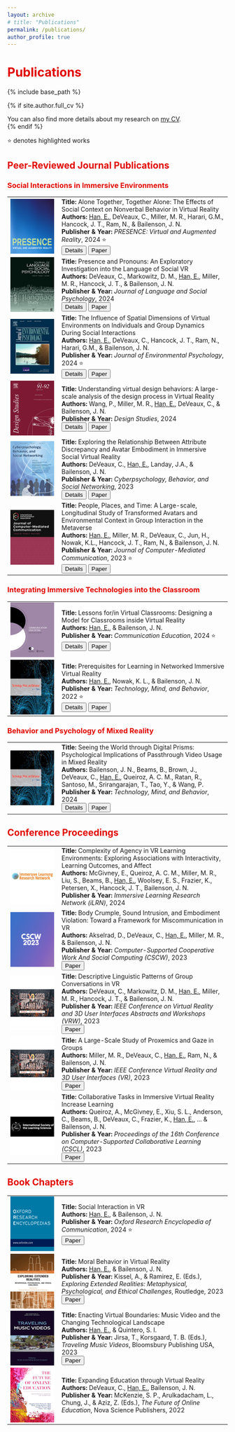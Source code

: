 ```yaml
---
layout: archive
# title: "Publications"
permalink: /publications/
author_profile: true
---
```


<h1 style="color: #E10600">Publications</h1>

{% include base_path %}

{% if site.author.full_cv %}
  <div class="wordwrap">You can also find more details about my research on <a href="{{site.author.full_cv}}">my CV</a>.</div>
{% endif %}


⭐️ denotes highlighted works

<h2 style="color: #E10600">Peer-Reviewed Journal Publications</h2>
<h3 style="color: #E10600">Social Interactions in Immersive Environments</h3>

<!-- Pixel size of images:-200 x 250 pixels --> 
<table style="width: 100%; border-collapse: collapse;">
  <!-- First Row -->
  <tr>
    <td style="padding-right: 10px;">
      <img src="/images/journalCover_presence.png" alt="Journal Cover" style="max-width: 100px; height: auto; display: block;">
    </td>
    <td>
      <b>Title:</b> Alone Together, Together Alone: The Effects of Social Context on Nonverbal Behavior in Virtual Reality<br>
      <b>Authors:</b> <u>Han, E.</u>, DeVeaux, C., Miller, M. R., Harari, G.M., Hancock, J. T., Ram, N., & Bailenson, J. N.<br>
      <b>Publisher & Year:</b> <i>PRESENCE: Virtual and Augmented Reality</i>, 2024 ⭐️<br>
      <button type="button" class="btn btn-primary btn-sm" onclick="window.open('/publications/009-presence-2024', '_blank')">Details</button>
      <button type="button" class="btn btn-primary btn-sm" onclick="window.open('/publications/pdfs/han-presence-2024.pdf', '_blank')">Paper</button>
    </td>
  </tr>
  
  <!-- Second Row -->
  <tr>
    <td style="padding-right: 10px;">
      <img src="/images/journalCover_jlsp.png" alt="Journal Cover" style="max-width: 100px; height: auto; display: block;">
    </td>
    <td>
      <b>Title:</b> Presence and Pronouns: An Exploratory Investigation into the Language of Social VR<br>
      <b>Authors:</b> DeVeaux, C., Markowitz, D. M., <u>Han, E.</u>, Miller, M. R., Hancock, J. T., & Bailenson, J. N.<br>
      <b>Publisher & Year:</b> <i>Journal of Language and Social Psychology</i>, 2024<br>
      <button type="button" class="btn btn-primary btn-sm" onclick="window.open('/publications/008-jlsp-2024', '_blank')">Details</button>
      <button type="button" class="btn btn-primary btn-sm" onclick="window.open('/publications/pdfs/deveaux-jlsp-2024.pdf', '_blank')">Paper</button>
    </td>
  </tr>
  
  <!-- Third Row -->
  <tr>
    <td style="padding-right: 10px;">
      <img src="/images/journalCover_jep.png" alt="Journal Cover" style="max-width: 100px; height: auto; display: block;">
    </td>
    <td>
      <b>Title:</b> The Influence of Spatial Dimensions of Virtual Environments on Individuals and Group Dynamics During Social Interactions<br>
      <b>Authors:</b> <u>Han, E.</u>, DeVeaux, C., Hancock, J. T., Ram, N., Harari, G.M., & Bailenson, J. N.<br>
      <b>Publisher & Year:</b> <i>Journal of Environmental Psychology</i>, 2024 ⭐️<br>
      <button type="button" class="btn btn-primary btn-sm" onclick="window.open('/publications/006-jep-2024', '_blank')">Details</button>
      <button type="button" class="btn btn-primary btn-sm" onclick="window.open('/publications/pdfs/han-jep-2024.pdf', '_blank')">Paper</button>
    </td>
  </tr>
  
  <!-- Fourth Row -->
  <tr>
    <td style="padding-right: 10px;">
      <img src="/images/journalCover_designStudies.png" alt="Journal Cover" style="max-width: 100px; height: auto; display: block;">
    </td>
    <td>
      <b>Title:</b> Understanding virtual design behaviors: A large-scale analysis of the design process in Virtual Reality<br>
      <b>Authors:</b> Wang, P., Miller, M. R., <u>Han, E.</u>, DeVeaux, C., & Bailenson, J. N.<br>
      <b>Publisher & Year:</b> <i>Design Studies</i>, 2024<br>
      <button type="button" class="btn btn-primary btn-sm" onclick="window.open('/publications/004-designstudies-2024', '_blank')">Details</button>
      <button type="button" class="btn btn-primary btn-sm" onclick="window.open('/publications/pdfs/wang-designstudies-2024.pdf', '_blank')">Paper</button>
    </td>
  </tr>
  
  <!-- Fifth Row -->
  <tr>
    <td style="padding-right: 10px;">
      <img src="/images/journalCover_cyberpsych.png" alt="Journal Cover" style="max-width: 100px; height: auto; display: block;">
    </td>
    <td>
      <b>Title:</b> Exploring the Relationship Between Attribute Discrepancy and Avatar Embodiment in Immersive Social Virtual Reality<br>
      <b>Authors:</b> DeVeaux, C., <u>Han, E.</u>, Landay, J.A., & Bailenson, J. N.<br>
      <b>Publisher & Year:</b> <i>Cyberpsychology, Behavior, and Social Networking</i>, 2023<br>
      <button type="button" class="btn btn-primary btn-sm" onclick="window.open('/publications/003-cyberpsych-2023', '_blank')">Details</button>
      <button type="button" class="btn btn-primary btn-sm" onclick="window.open('/publications/pdfs/deveaux-cyberpsych-2023.pdf', '_blank')">Paper</button>
    </td>
  </tr>
  
  <!-- Sixth Row -->
  <tr>
    <td style="padding-right: 10px;">
      <img src="/images/journalCover_jcmc.png" alt="Journal Cover" style="max-width: 100px; height: auto; display: block;">
    </td>
    <td>
      <b>Title:</b> People, Places, and Time: A Large-scale, Longitudinal Study of Transformed Avatars and Environmental Context in Group Interaction in the Metaverse<br>
      <b>Authors:</b> <u>Han, E.</u>, Miller, M. R., DeVeaux, C., Jun, H., Nowak, K.L., Hancock, J. T., Ram, N., & Bailenson, J. N.<br>
      <b>Publisher & Year:</b> <i>Journal of Computer-Mediated Communication</i>, 2023 ⭐️<br>
      <button type="button" class="btn btn-primary btn-sm" onclick="window.open('/publications/002-jcmc-2023', '_blank')">Details</button>
      <button type="button" class="btn btn-primary btn-sm" onclick="window.open('/publications/pdfs/han-jcmc-2023.pdf', '_blank')">Paper</button>
    </td>
  </tr>
</table>

<h3 style="color: #E10600">Integrating Immersive Technologies into the Classroom</h3>

<table style="width: 100%; border-collapse: collapse;">
  <!-- First Row -->
  <tr>
    <td style="padding-right: 10px;">
      <img src="/images/journalCover_commed.png" alt="Journal Cover" style="max-width: 100px; height: auto; display: block;">
    </td>
    <td>
      <b>Title:</b> Lessons for/in Virtual Classrooms: Designing a Model for Classrooms inside Virtual Reality<br>
      <b>Authors:</b> <u>Han, E.</u>, & Bailenson, J. N.<br>
      <b>Publisher & Year:</b> <i>Communication Education</i>, 2024 ⭐️<br>
      <button type="button" class="btn btn-primary btn-sm" onclick="window.open('/publications/007-commed-2024', '_blank')">Details</button>
      <button type="button" class="btn btn-primary btn-sm" onclick="window.open('/publications/pdfs/han-commed-2024.pdf', '_blank')">Paper</button>
    </td>
  </tr>
  
  <!-- Second Row -->
  <tr>
    <td style="padding-right: 10px;">
      <img src="/images/journalCover_tmb.png" alt="Journal Cover" style="max-width: 100px; height: auto; display: block;">
    </td>
    <td>
      <b>Title:</b> Prerequisites for Learning in Networked Immersive Virtual Reality<br>
      <b>Authors:</b> <u>Han, E.</u>, Nowak, K. L., & Bailenson, J. N.<br>
      <b>Publisher & Year:</b> <i>Technology, Mind, and Behavior</i>, 2022 ⭐️<br>
      <button type="button" class="btn btn-primary btn-sm" onclick="window.open('/publications/001-tmb-2022', '_blank')">Details</button>
      <button type="button" class="btn btn-primary btn-sm" onclick="window.open('/publications/pdfs/han-tmb-2022.pdf', '_blank')">Paper</button>
    </td>
  </tr>
</table>


<h3 style="color: #E10600">Behavior and Psychology of Mixed Reality</h3>

<table style="width: 100%; border-collapse: collapse;">
  <!-- First Row -->
  <tr>
    <td style="padding-right: 10px;">
      <img src="/images/journalCover_tmb.png" alt="Journal Cover" style="max-width: 100px; height: auto; display: block;">
    </td>
    <td>
      <b>Title:</b> Seeing the World through Digital Prisms: Psychological Implications of Passthrough Video Usage in Mixed Reality<br>
      <b>Authors:</b> Bailenson, J. N., Beams, B., Brown, J., DeVeaux, C., <u>Han, E.</u>, Queiroz, A. C. M., Ratan, R., Santoso, M., Srirangarajan, T., Tao, Y., & Wang, P.<br>
      <b>Publisher & Year:</b> <i>Technology, Mind, and Behavior</i>, 2024<br>
      <button type="button" class="btn btn-primary btn-sm" onclick="window.open('/publications/005-tmb2-2024', '_blank')">Details</button>
      <button type="button" class="btn btn-primary btn-sm" onclick="window.open('/publications/pdfs/han-tmb-2024.pdf', '_blank')">Paper</button>
    </td>
  </tr>
</table>


<h2 style="color: #E10600">Conference Proceedings</h2>
<table style="width: 100%; border-collapse: collapse;">
  <!-- First Row -->
  <tr>
    <td style="padding-right: 10px;">
      <img src="/images/journalCover_ilrn.png" alt="Journal Cover" style="max-width: 100px; height: auto; display: block;">
    </td>
    <td>
      <b>Title:</b> Complexity of Agency in VR Learning Environments: Exploring Associations with Interactivity, Learning Outcomes, and Affect<br>
      <b>Authors:</b> McGivney, E., Queiroz, A. C. M., Miller, M. R., Liu, S., Beams, B., <u>Han, E.</u>, Woolsey, E. S., Frazier, K., Petersen, X., Hancock, J. T., Bailenson, J. N.<br>
      <b>Publisher & Year:</b> <i>Immersive Learning Research Network (iLRN)</i>, 2024<br>
    </td>
  </tr>
  
  <!-- Second Row -->
  <tr>
    <td style="padding-right: 10px;">
      <img src="/images/journalCover_cscw.png" alt="Journal Cover" style="max-width: 100px; height: auto; display: block;">
    </td>
    <td>
      <b>Title:</b> Body Crumple, Sound Intrusion, and Embodiment Violation: Toward a Framework for Miscommunication in VR<br>
      <b>Authors:</b> Akselrad, D., DeVeaux, C., <u>Han, E.</u>, Miller, M. R., & Bailenson, J. N.<br>
      <b>Publisher & Year:</b> <i>Computer-Supported Cooperative Work And Social Computing (CSCW)</i>, 2023<br>
      <button type="button" class="btn btn-primary btn-sm" onclick="window.open('/publications/pdfs/akselrad-cscw-2023.pdf', '_blank')">Paper</button>
    </td>
  </tr>
  
  <!-- Third Row -->
  <tr>
    <td style="padding-right: 10px;">
      <img src="/images/journalCover_ieeeVR.png" alt="Journal Cover" style="max-width: 100px; height: auto; display: block;">
    </td>
    <td>
      <b>Title:</b> Descriptive Linguistic Patterns of Group Conversations in VR<br>
      <b>Authors:</b> DeVeaux, C., Markowitz, D. M., <u>Han, E.</u>, Miller, M. R., Hancock, J. T., & Bailenson, J. N.<br>
      <b>Publisher & Year:</b> <i>IEEE Conference on Virtual Reality and 3D User Interfaces Abstracts and Workshops (VRW)</i>, 2023<br>
      <button type="button" class="btn btn-primary btn-sm" onclick="window.open('/publications/pdfs/deveaux-ieee-2023.pdf', '_blank')">Paper</button>
    </td>
  </tr>
  
  <!-- Fourth Row -->
  <tr>
    <td style="padding-right: 10px;">
      <img src="/images/journalCover_ieeeVR.png" alt="Journal Cover" style="max-width: 100px; height: auto; display: block;">
    </td>
    <td>
      <b>Title:</b> A Large-Scale Study of Proxemics and Gaze in Groups<br>
      <b>Authors:</b> Miller, M. R., DeVeaux, C., <u>Han, E.</u>, Ram, N., & Bailenson, J. N.<br>
      <b>Publisher & Year:</b> <i>IEEE Conference Virtual Reality and 3D User Interfaces (VR)</i>, 2023<br>
      <button type="button" class="btn btn-primary btn-sm" onclick="window.open('/publications/pdfs/miller-ieee-2023.pdf', '_blank')">Paper</button>
    </td>
  </tr>
  
  <!-- Fifth Row -->
  <tr>
    <td style="padding-right: 10px;">
      <img src="/images/journalCover_iscl.png" alt="Journal Cover" style="max-width: 100px; height: auto; display: block;">
    </td>
    <td>
      <b>Title:</b> Collaborative Tasks in Immersive Virtual Reality Increase Learning<br>
      <b>Authors:</b> Queiroz, A., McGivney, E., Xiu, S. L., Anderson, C., Beams, B., DeVeaux, C., Frazier, K., <u>Han, E.</u>, ... & Bailenson, J. N.<br>
      <b>Publisher & Year:</b> <i>Proceedings of the 16th Conference on Computer-Supported Collaborative Learning (CSCL)</i>, 2023<br>
      <button type="button" class="btn btn-primary btn-sm" onclick="window.open('/publications/pdfs/queiroz-isls-2023.pdf', '_blank')">Paper</button>
    </td>
  </tr>
</table>




<h2 style="color: #E10600">Book Chapters</h2>

<table style="width: 100%; border-collapse: collapse;">
  <!-- First Row -->
  <tr>
    <td style="padding-right: 10px;">
      <img src="/images/journalCover_ore.png" alt="Journal Cover" style="max-width: 100px; height: auto; display: block;">
    </td>
    <td>
      <b>Title:</b> Social Interaction in VR<br>
      <b>Authors:</b> <u>Han, E.</u>, & Bailenson, J. N.<br>
      <b>Publisher & Year:</b> <i>Oxford Research Encyclopedia of Communication</i>, 2024 ⭐️<br>
      <button type="button" class="btn btn-primary btn-sm" onclick="window.open('/publications/pdfs/han-socialinteraction-2024.pdf', '_blank')">Paper</button>
    </td>
  </tr>
  
  <!-- Second Row -->
  <tr>
    <td style="padding-right: 10px;">
      <img src="/images/journalCover_moralBehavior.png" alt="Journal Cover" style="max-width: 100px; height: auto; display: block;">
    </td>
    <td>
      <b>Title:</b> Moral Behavior in Virtual Reality<br>
      <b>Authors:</b> <u>Han, E.</u>, & Bailenson, J. N.<br>
      <b>Publisher & Year:</b> Kissel, A., & Ramirez, E. (Eds.), <i>Exploring Extended Realities: Metaphysical, Psychological, and Ethical Challenges</i>, Routledge, 2023<br>
      <button type="button" class="btn btn-primary btn-sm" onclick="window.open('/publications/pdfs/han-moralbehavior-2023.pdf', '_blank')">Paper</button>
    </td>
  </tr>
  
  <!-- Third Row -->
  <tr>
    <td style="padding-right: 10px;">
      <img src="/images/journalCover_musicVideos.png" alt="Journal Cover" style="max-width: 100px; height: auto; display: block;">
    </td>
    <td>
      <b>Title:</b> Enacting Virtual Boundaries: Music Video and the Changing Technological Landscape<br>
      <b>Authors:</b> <u>Han, E.</u>, & Quintero, S. I.<br>
      <b>Publisher & Year:</b> Jirsa, T., Korsgaard, T. B. (Eds.), <i>Traveling Music Videos</i>, Bloomsbury Publishing USA, 2023<br>
      <button type="button" class="btn btn-primary btn-sm" onclick="window.open('/publications/pdfs/han-musicvideos-2023.pdf', '_blank')">Paper</button>
    </td>
  </tr>
  
  <!-- Fourth Row -->
  <tr>
    <td style="padding-right: 10px;">
      <img src="/images/journalCover_onlineEducation.png" alt="Journal Cover" style="max-width: 100px; height: auto; display: block;">
    </td>
    <td>
      <b>Title:</b> Expanding Education through Virtual Reality<br>
      <b>Authors:</b> DeVeaux, C., <u>Han, E.</u>, Bailenson, J. N.<br>
      <b>Publisher & Year:</b> McKenzie, S. P., Arulkadacham, L., Chung, J., & Aziz, Z. (Eds.), <i>The Future of Online Education</i>, Nova Science Publishers, 2022<br>
    </td>
  </tr>
</table>



<!--{% for post in site.publications reversed %}
  {% include archive-single.html %}
{% endfor %} -->

<!-- {% assign sorted_publications = site.publications | sort: 'path' %}
{% for post in sorted_publications %}
  {% include archive-single.html %}
{% endfor %} -->

